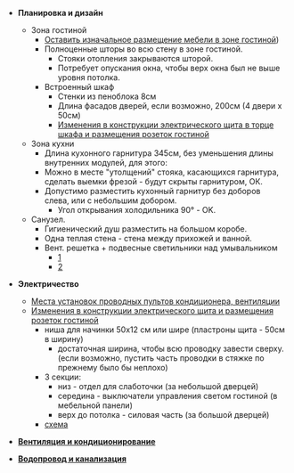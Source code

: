 * **Планировка и дизайн**
    * Зона гостиной
        * [Оставить изначальное размещение мебели в зоне гостиной](../v1/design/screenshots/kitchen_living_room-2.png))
        * Полноценные шторы во всю стену в зоне гостиной.
            * Стояки отопления закрываются шторой.
            * Потребует опускания окна, чтобы верх окна был не выше уровня потолка.
        * Встроенный шкаф
          * Стенки из пеноблока 8см
          * Длина фасадов дверей, если возможно, 200см (4 двери x 50см)
          * [Изменения в конструкции электрического щита в торце шкафа и размещения розеток гостиной](design/screenshots/power-distribution-cabinet-1.png)
    * Зона кухни
        * Длина кухонного гарнитура  345см, без уменьшения длины внутренних модулей, для этого:
        * Можно в месте "утолщений" стояка, касающихся гарнитура, сделать выемки фрезой - будут скрыты гарнитуром, ОК.
        * Допустимо разместить кухонный гарнитур без доборов слева, или с небольшим добором.
            * Угол открывания холодильника 90° - OK.
    * Санузел.
        * Гигиенический душ разместить на большом коробе.
        * Одна теплая стена - стена между прихожей и ванной.
        * Вент. решетка + подвесные светильники над умывальником
          * [1](https://dizajninterer.ru/wp-content/uploads/2017/04/Svetilniki-dlya-vannoy-komnatyi-3.jpg) 
          * [2](https://mebel-vigo.ru/image/blog/snimok-ekrana-2021-11-11-v-13-57-17.png) 

* **Электричество**
  * [Места установок проводных пультов кондиционера, вентиляции](electricity/2d_plans/corridor__s.png)
  * [Изменения в конструкции электрического щита и размещения розеток гостиной](design/screenshots/power-distribution-cabinet-1.png)
    * ниша для начинки 50x12 см или шире (пластроны щита - 50см в ширину)
      * достаточная ширина, чтобы всю проводку завести сверху. (если возможно, пустить часть проводки в стяжке по прежнему было бы неплохо)
    * 3 секции:
      * низ - отдел для слаботочки (за небольшой дверцей)
      * середина - выключатели управления светом гостиной (в мебельной панели)
      * верх до потолка - силовая часть (за большой дверцей)
    * [схема](electricity/2d_plans/power_box_layout.svg)

* [**Вентиляция и кондиционирование**](hvac/index.md)
* [**Водопровод и канализация**](plumbing/index.md)
